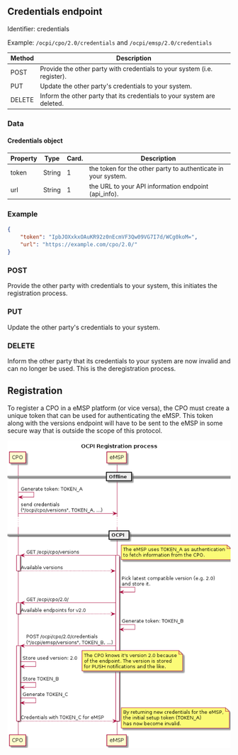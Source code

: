 
## Credentials endpoint

Identifier: credentials

Example: `/ocpi/cpo/2.0/credentials` and `/ocpi/emsp/2.0/credentials`

| Method   | Description                                                              |
| -------- | ------------------------------------------------------------------------ |
| POST     | Provide the other party with credentials to your system (i.e. register). |
| PUT      | Update the other party's credentials to your system.                     |
| DELETE   | Inform the other party that its credentials to your system are deleted.  |


### Data

#### Credentials object

| Property | Type      | Card. | Description                               |
|----------|-----------|-------|-------------------------------------------|
| token    | String    | 1     | the token for the other party to authenticate in your system. |
| url      | String    | 1     | the URL to your API information endpoint (api_info). |


### Example

```json
{
    "token": "IpbJOXxkxOAuKR92z0nEcmVF3Qw09VG7I7d/WCg0koM=",
    "url": "https://example.com/cpo/2.0/"
}
```


### POST

Provide the other party with credentials to your system, this initiates the registration process.

### PUT

Update the other party's credentials to your system.

### DELETE

Inform the other party that its credentials to your system are now invalid and can no longer be used. This is the deregistration process.


## Registration

To register a CPO in a eMSP platform (or vice versa), the CPO must create a unique token that can be used for authenticating the eMSP. This token along with the versions endpoint will have to be sent to the eMSP in some secure way that is outside the scope of this protocol.

![the OCPI registration process](data/registration-sequence.png)
